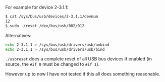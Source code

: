 For example for device 2-3.1.1:

```bash
$ cat /sys/bus/usb/devices/2-3.1.1/devnum
12
$ sudo ./reset /dev/bus/usb/002/012
```

Alternatives:

```bash
echo 2-3.1.1 > /sys/bus/usb/drivers/usb/unbind
echo 2-3.1.1 > /sys/bus/usb/drivers/usb/bind
```

`./usbreset` does a complete reset of all USB bus devices if enabled (in source, the `#if 0` must be changed to `#if 1`).

However up to now I have not tested if this all does something reasonable.
